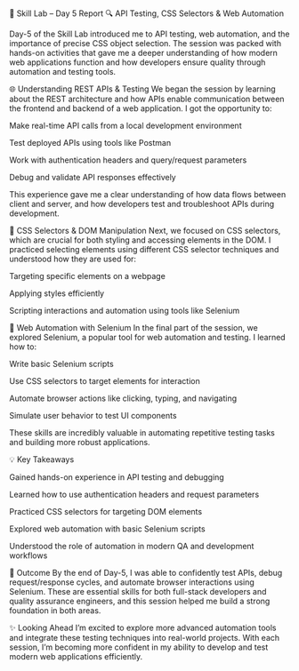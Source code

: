 <!-- 📘 Skill Lab – Day 5 Report
🔍 API Testing, CSS Selectors & Web Automation
Day-5 of the Skill Lab introduced me to API testing, web automation, and the importance of precise CSS object selection. The session was packed with hands-on activities that gave me a deeper understanding of how modern web applications function and how developers ensure quality through automation and testing tools.

🌐 Understanding REST APIs & Testing
We began the session by learning about the REST architecture and how APIs enable communication between the frontend and backend of a web application. I got the opportunity to:

Make real-time API calls from a local development environment

Test deployed APIs using tools like Postman

Work with authentication headers and query/request parameters

Debug and validate API responses effectively

This experience gave me a clear understanding of how data flows between client and server, and how developers test and troubleshoot APIs during development.

🎯 CSS Selectors & DOM Manipulation
Next, we focused on CSS selectors, which are crucial for both styling and accessing elements in the DOM. I practiced selecting elements using different CSS selector techniques and understood how they are used for:

Targeting specific elements on a webpage

Applying styles efficiently

Scripting interactions and automation using tools like Selenium

🤖 Web Automation with Selenium
In the final part of the session, we explored Selenium, a popular tool for web automation and testing. I learned how to:

Write basic Selenium scripts

Use CSS selectors to target elements for interaction

Automate browser actions like clicking, typing, and navigating

Simulate user behavior to test UI components

These skills are incredibly valuable in automating repetitive testing tasks and building more robust applications.

💡 Key Takeaways
Gained hands-on experience in API testing and debugging

Learned how to use authentication headers and request parameters

Practiced CSS selectors for targeting DOM elements

Explored web automation with basic Selenium scripts

Understood the role of automation in modern QA and development workflows

🎯 Outcome
By the end of Day-5, I was able to confidently test APIs, debug request/response cycles, and automate browser interactions using Selenium. These are essential skills for both full-stack developers and quality assurance engineers, and this session helped me build a strong foundation in both areas.
 -->



📘 Skill Lab – Day 5 Report
🔍 API Testing, CSS Selectors & Web Automation

Day-5 of the Skill Lab introduced me to API testing, web automation, and the importance of precise CSS object selection. The session was packed with hands-on activities that gave me a deeper understanding of how modern web applications function and how developers ensure quality through automation and testing tools.

🌐 Understanding REST APIs & Testing
We began the session by learning about the REST architecture and how APIs enable communication between the frontend and backend of a web application. I got the opportunity to:

Make real-time API calls from a local development environment

Test deployed APIs using tools like Postman

Work with authentication headers and query/request parameters

Debug and validate API responses effectively

This experience gave me a clear understanding of how data flows between client and server, and how developers test and troubleshoot APIs during development.

🎯 CSS Selectors & DOM Manipulation
Next, we focused on CSS selectors, which are crucial for both styling and accessing elements in the DOM. I practiced selecting elements using different CSS selector techniques and understood how they are used for:

Targeting specific elements on a webpage

Applying styles efficiently

Scripting interactions and automation using tools like Selenium

🤖 Web Automation with Selenium
In the final part of the session, we explored Selenium, a popular tool for web automation and testing. I learned how to:

Write basic Selenium scripts

Use CSS selectors to target elements for interaction

Automate browser actions like clicking, typing, and navigating

Simulate user behavior to test UI components

These skills are incredibly valuable in automating repetitive testing tasks and building more robust applications.

💡 Key Takeaways

Gained hands-on experience in API testing and debugging

Learned how to use authentication headers and request parameters

Practiced CSS selectors for targeting DOM elements

Explored web automation with basic Selenium scripts

Understood the role of automation in modern QA and development workflows

🎯 Outcome
By the end of Day-5, I was able to confidently test APIs, debug request/response cycles, and automate browser interactions using Selenium. These are essential skills for both full-stack developers and quality assurance engineers, and this session helped me build a strong foundation in both areas.

✨ Looking Ahead
I’m excited to explore more advanced automation tools and integrate these testing techniques into real-world projects. With each session, I’m becoming more confident in my ability to develop and test modern web applications efficiently.